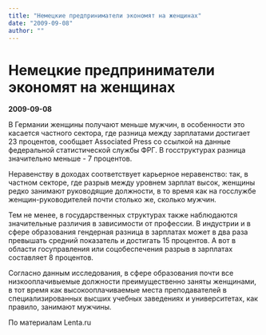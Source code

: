 ```yaml
---
title: "Немецкие предприниматели экономят на женщинах"
date: "2009-09-08"
author: ""
---
```


# Немецкие предприниматели экономят на женщинах

**2009-09-08** 

В Германии женщины получают меньше мужчин, в особенности это касается частного сектора, где разница между зарплатами достигает 23 процентов, сообщает Associated Press со ссылкой на данные федеральной статистической службы ФРГ. В госструктурах разница значительно меньше - 7 процентов.

Неравенству в доходах соответствует карьерное неравенство: так, в частном секторе, где разрыв между уровнем зарплат высок, женщины редко занимают руководящие должности, в то время как на госслужбе женщин-руководителей почти столько же, сколько мужчин.

Тем не менее, в государственных структурах также наблюдаются значительные различия в зависимости от профессии. В индустрии и в сфере образования гендерная разница в зарплатах может в два раза превышать средний показатель и достигать 15 процентов. А вот в области госуправления или соцобеспечения разрыв в зарплатах составляет 8 процентов.

Согласно данным исследования, в сфере образования почти все низкооплачивыемые должности преимущественно заняты женщинами, в тот время как высокооплачиваемые места преподавателей в специализированных высших учебных заведениях и университетах, как правило, занимают мужчины.

По материалам Lenta.ru